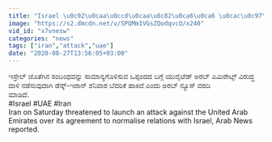 ```yaml
---
title: "Israel \u0c92\u0caa\u0ccd\u0caa\u0c82\u0ca6\u0ca6 \u0cac\u0c97\u0ccd\u0c97\u0cc6 UAE \u0cae\u0cc7\u0cb2\u0cc6 \u0ca6\u0cbe\u0cb3\u0cbf \u0cae\u0cbe\u0ca1\u0cc1\u0cb5\u0cc1\u0ca6\u0cbe\u0c97\u0cbf Iran \u0cac\u0cc6\u0ca6\u0cb0\u0cbf\u0c95\u0cc6 \u0cb9\u0cbe\u0c95\u0cbf\u0ca6\u0cc6 Oneindia Kannada"
image: "https://s2.dmcdn.net/v/SPQMm1VGsZQodqvcO/x240"
vid_id: "x7vnesw"
categories: "news"
tags: ["iran","attack","uae"]
date: "2020-08-27T13:56:05+03:00"
---
```

ಇಸ್ರೇಲ್ ಜೊತೆಗಿನ ಸಂಬಂಧವನ್ನು ಸಾಮಾನ್ಯಗೊಳಿಸುವ ಒಪ್ಪಂದದ ಬಗ್ಗೆ ಯುನೈಟೆಡ್ ಅರಬ್ ಎಮಿರೇಟ್ಸ್ ವಿರುದ್ಧ ದಾಳಿ ನಡೆಸುವುದಾಗಿ ಡೆಸ್ಕ್-ಇರಾನ್ ಶನಿವಾರ ಬೆದರಿಕೆ ಹಾಕಿದೆ ಎಂದು ಅರಬ್ ನ್ಯೂಸ್ ವರದಿ  <br>ಮಾಡಿದೆ.  <br>#Israel #UAE #Iran  <br>Iran on Saturday threatened to launch an attack against the United Arab Emirates over its agreement to normalise relations with Israel, Arab News reported.
